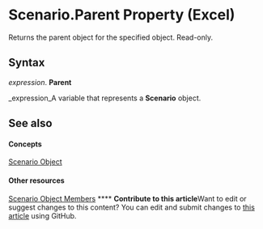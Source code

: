 
# Scenario.Parent Property (Excel)

Returns the parent object for the specified object. Read-only.


## Syntax

 _expression_. **Parent**

 _expression_A variable that represents a  **Scenario** object.


## See also


#### Concepts


 [Scenario Object](edd1c4f4-12b1-0d9f-f4aa-dd66278ba891.md)
#### Other resources


 [Scenario Object Members](fd862abd-99a5-c18d-8ad2-462a49a50b6c.md)
****   **Contribute to this article**Want to edit or suggest changes to this content? You can edit and submit changes to  [this article](https://github.com/jhershey00/VBA_Excel_Test/OpenXMLCon/articles/40ad61c5-26d4-01a1-31ae-5535fb32d625.md) using GitHub.

